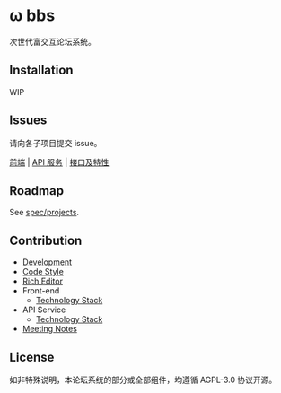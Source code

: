 # ω bbs

次世代富交互论坛系统。

## Installation

WIP

## Issues

请向各子项目提交 issue。

[前端](https://github.com/omega-bbs/mua) | [API 服务](https://github.com/omega-bbs/len) | [接口及特性](https://github.com/omega-bbs/spec)

## Roadmap

See [spec/projects](https://github.com/omega-bbs/spec/projects).

## Contribution

- [Development](./docs/development.md)
- [Code Style](./docs/code-style.md)
- [Rich Editor](./docs/rich-editor.md)
- Front-end
  - [Technology Stack](./docs/web/tech-stack.md)
- API Service
  - [Technology Stack](./docs/api/tech-stack.md)
- [Meeting Notes](./docs/meeting-notes.md)

## License

如非特殊说明，本论坛系统的部分或全部组件，均遵循 AGPL-3.0 协议开源。
